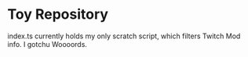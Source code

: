 # Toy Repository
 
index.ts currently holds my only scratch script, which filters Twitch Mod info.  I gotchu Woooords.
